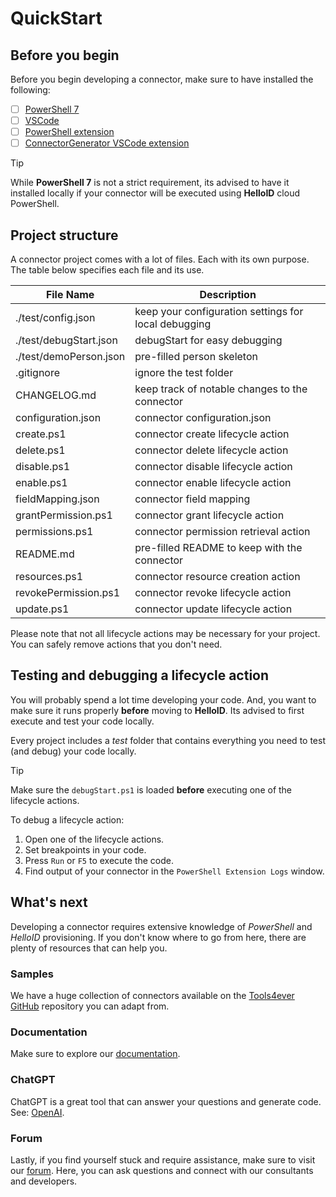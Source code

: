 # QuickStart

## Before you begin

Before you begin developing a connector, make sure to have installed the following:

- [ ] [PowerShell 7](https://github.com/PowerShell/PowerShell)
- [ ] [VSCode](https://code.visualstudio.com/download)
- [ ] [PowerShell extension](https://marketplace.visualstudio.com/items?itemName=ms-vscode.PowerShell)
- [ ] [ConnectorGenerator VSCode extension](https://github.com/JeroenBL/ConnectorGenerator)

>[!TIP]
While __PowerShell 7__ is not a strict requirement, its advised to have it installed locally if your connector will be executed using __HelloID__ cloud PowerShell.

## Project structure

A connector project comes with a lot of files. Each with its own purpose. The table below specifies each file and its use.

| File Name              | Description                                          |
| ---------------------- | ---------------------------------------------------- |
| ./test/config.json     | keep your configuration settings for local debugging |
| ./test/debugStart.json | debugStart for easy debugging                        |
| ./test/demoPerson.json | pre-filled person skeleton                           |
| .gitignore             | ignore the test folder                               |
| CHANGELOG.md           | keep track of notable changes to the connector       |
| configuration.json     | connector configuration.json                         |
| create.ps1             | connector create lifecycle action                    |
| delete.ps1             | connector delete lifecycle action                    |
| disable.ps1            | connector disable lifecycle action                   |
| enable.ps1             | connector enable lifecycle action                    |
| fieldMapping.json      | connector field mapping                              |
| grantPermission.ps1    | connector grant lifecycle action                     |
| permissions.ps1        | connector permission retrieval action                |
| README.md              | pre-filled README to keep with the connector         |
| resources.ps1          | connector resource creation action                   |
| revokePermission.ps1   | connector revoke lifecycle action                    |
| update.ps1             | connector update lifecycle action                    |

Please note that not all lifecycle actions may be necessary for your project. You can safely remove actions that you don't need.

## Testing and debugging a lifecycle action

You will probably spend a lot time developing your code. And, you want to make sure it runs properly __before__ moving to __HelloID__. Its advised to first execute and test your code locally.

Every project includes a _test_ folder that contains everything you need to test (and debug) your code locally.

>[!TIP]
Make sure the `debugStart.ps1` is loaded __before__ executing one of the lifecycle actions.

To debug a lifecycle action:

1. Open one of the lifecycle actions.
2. Set breakpoints in your code.
3. Press `Run` or `F5` to execute the code.
4. Find output of your connector in the `PowerShell Extension Logs` window.

## What's next

Developing a connector requires extensive knowledge of _PowerShell_ and _HelloID_ provisioning. If you don't know where to go from here, there are plenty of resources that can help you.

### Samples

We have a huge collection of connectors available on the [Tools4ever GitHub](https://github.com/Tools4everBV) repository you can adapt from.

### Documentation

Make sure to explore our [documentation](https://docs.helloid.com/en).

### ChatGPT

ChatGPT is a great tool that can answer your questions and generate code. See: [OpenAI](https://chat.openai.com/).

### Forum

Lastly, if you find yourself stuck and require assistance, make sure to visit our [forum](https://forum.helloid.com). Here, you can ask questions and connect with our consultants and developers.


